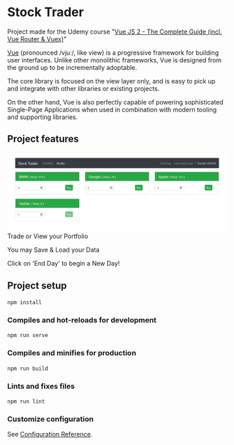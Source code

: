# Stock Trader
Project made for the Udemy course "[Vue JS 2 - The Complete Guide (incl. Vue Router & Vuex)](https://www.udemy.com/course/vuejs-2-the-complete-guide/)"

[Vue](https://vuejs.org) (pronounced /vjuː/, like view) is a progressive framework for building user interfaces. Unlike other monolithic frameworks, Vue is designed from the ground up to be incrementally adoptable. 

The core library is focused on the view layer only, and is easy to pick up and integrate with other libraries or existing projects. 

On the other hand, Vue is also perfectly capable of powering sophisticated Single-Page Applications when used in combination with modern tooling and supporting libraries.

## Project features
![Stock Trader Screenshot](stocktrader.png)
Trade or View your Portfolio

You may Save & Load your Data

Click on 'End Day' to begin a New Day!

## Project setup
```
npm install
```

### Compiles and hot-reloads for development
```
npm run serve
```

### Compiles and minifies for production
```
npm run build
```

### Lints and fixes files
```
npm run lint
```

### Customize configuration
See [Configuration Reference](https://cli.vuejs.org/config/).
